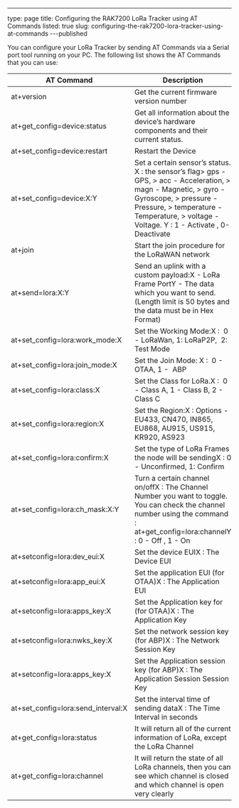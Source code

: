 ---
type: page
title: Configuring the RAK7200 LoRa Tracker using AT Commands
listed: true
slug: configuring-the-rak7200-lora-tracker-using-at-commands
---published

You can configure your LoRa Tracker by sending AT Commands via a Serial port tool running on your PC. The following list shows the AT Commands that you can use:

| AT Command | Description | 
| ---- | ---- | 
| at+version | Get the current firmware version number | 
| at+get_config=device:status | Get all information about the device’s hardware components and their current status. | 
| at+set_config=device:restart | Restart the Device | 
| at+set_config=device:X:Y | Set a certain sensor’s status. X&nbsp;: the sensor’s flag&gt; gps&nbsp;-&nbsp; GPS, &gt; acc - Acceleration, &gt; magn - Magnetic, &gt;&nbsp;gyro - Gyroscope, &gt; pressure - Pressure, &gt; temperature - Temperature, &gt; voltage - Voltage. Y&nbsp;: 1 - Activate , 0- Deactivate | 
| at+join | Start the join procedure for the LoRaWAN network | 
| at+send=lora:X:Y | Send an uplink with a custom payload:X - LoRa Frame PortY&nbsp;- The data which you want to send. (Length limit is 50 bytes and the data must be in Hex Format) | 
| at+set_config=lora:work_mode:X | Set the Working Mode:X :&nbsp; 0 - LoRaWan, 1: LoRaP2P,&nbsp;&nbsp;2: Test Mode | 
| at+set_config=lora:join_mode:X | Set the Join Mode:&nbsp;X :&nbsp; 0 - OTAA, 1 -&nbsp; ABP | 
| at+set_config=lora:class:X | Set the Class for LoRa.X :&nbsp; 0 - Class A, 1 - Class B, 2 - Class C | 
| at+set_config=lora:region:X | Set the Region:X : Options - EU433, CN470, IN865, EU868, AU915, US915, KR920, AS923 | 
| at+set_config=lora:confirm:X | Set the type of LoRa Frames the node will be sendingX : 0 - Unconfirmed, 1: Confirm | 
| at+set_config=lora:ch_mask:X:Y | Turn a certain channel on/offX : The Channel Number you want to toggle. You can check the channel number using the command : at+get_config=lora:channelY : 0 - Off , 1 - On | 
| at+setconfig=lora:dev_eui:X | Set the device EUIX : The Device EUI | 
| at+setconfig=lora:app_eui:X | Set the application EUI&nbsp;(for OTAA)X : The Application EUI | 
| at+setconfig=lora:apps_key:X | Set the Application key for (for OTAA)X : The Application Key | 
| at+setconfig=lora:nwks_key:X | Set the network session key (for ABP)X : The Network Session Key | 
| at+setconfig=lora:apps_key:X | Set the Application session key (for ABP)X : The Application Session Session Key | 
| at+set_config=lora:send_interval:X | Set the interval time of sending dataX : The Time Interval in seconds | 
| at+get_config=lora:status | It will return all of the current information of LoRa, except the LoRa Channel | 
| at+get_config=lora:channel | It will return the state of all LoRa channels, then you can see which channel is closed and which channel is open very clearly | 


